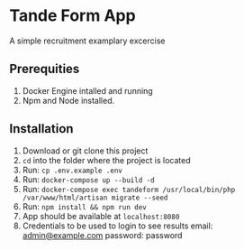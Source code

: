 # Tande Form App

A simple recruitment examplary excercise

## Prerequities
1. Docker Engine intalled and running
2. Npm and Node installed.

## Installation

1. Download or git clone this project
2. `cd` into the folder where the project is located
3. Run: `cp .env.example .env`
4. Run: `docker-compose up --build -d`
5. Run: `docker-compose exec tandeform /usr/local/bin/php /var/www/html/artisan migrate --seed`
6. Run: `npm install && npm run dev` 
7. App should be available at `localhost:8080`
8. Credentials to be used to login to see results email: admin@example.com password: password

